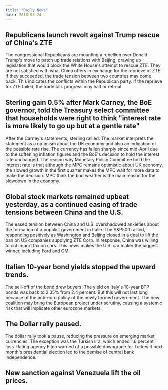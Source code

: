```yaml
---
title: "Daily News"
date: 2018-05-24
---
```


## Republicans launch revolt against Trump rescue of China's ZTE

The congressional Republicans are mounting a rebellion over Donald Trump's move to patch up trade relations with Beijing, drawing up legislation that would block the White House's attempt to rescue ZTE. They are not satisfied with what China offers in exchange for the reprieve of ZTE. If they succeeded, the trade tension between two countries may come back. This indicates the conflicts within the Republican party. If the reprieve for ZTE failed, the trade talk progress may halt or retreat.

## Sterling gain 0.5% after Mark Carney, the BoE governor, told the Treasury select committee that households were right to think "interest rate is more likely to go up but at a gentle rate"

After the Carney's statements, sterling rallied. The market interprets the statement as a optimism about the UK economy and also an indication of the possible rate rise. The currency has fallen sharply since mid-April due to the softening inflation figures and the BoE's decision to hold the interest rate unchanged. The reason why Monetary Policy Committee hold the interest rate is that although the MPC remains optimistic about UK economy, the slowed growth in the first quarter makes the MPC wait for more data to make the decision. MPC think the bad weather is the main reason for the slowdown in the economy. 

## Global stock markets remained upbeat yesterday, as a continued easing of trade tensions between China and the U.S.

The eased tension between China and U.S. overshadowed anxieties about the formation of a populist government in Italie. The S&P500 rallied, responding positively as Washington and Beijing closed in a deal to lift the ban on US companies supplying ZTE Corp. In response, China was willing to cut import tax on cars. This news makes the U.S. car maker the biggest winner, including Ford and GM. 

## Italian 10-year bond yields stopped the upward trends.

The sell-off of the bond drew buyers. The yield on Italy's 10-year BTP bonds was back to 2.35% from 2.4 percent. But this will not last long because of the anti-euro policy of the newly formed government. The new coalition may bring the European project under scrutiny, causing a systemic risk that will implicate other eurozone markets.

## The Dollar rally paused.

The dollar rally took a pause, reducing the pressure on emerging market currencies. The exception was the Turkish lira, which ended 1.6 percent loss. Rating agency Fitch warned of a possible downgrade for Turkey if next month's presidential election led to the demise of central bank independence.

## New sanction against Venezuela lift the oil prices. 

